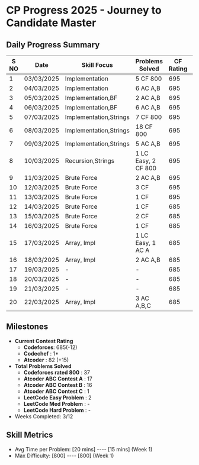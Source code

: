 # CP Progress 2025 - Journey to Candidate Master

## Daily Progress Summary
|S NO| Date       | Skill Focus             | Problems Solved       | CF Rating | Key Improvement|
|----|------------|-------------------------|-----------------------|-----------|----------------|
| 1  | 03/03/2025 | Implementation          | 5  CF 800             | 695       |             -  |
| 2  | 04/03/2025 | Implementation          | 6  AC A,B             | 695       |             -  |
| 3  | 05/03/2025 | Implementation,BF       | 2  AC A,B             | 695       |             -  |
| 4  | 06/03/2025 | Implementation,BF       | 6  AC A,B             | 695       |             -  |
| 5  | 07/03/2025 | Implementation,Strings  | 7  CF 800             | 695       |             -  |
| 6  | 08/03/2025 | Implementation,Strings  | 18 CF 800             | 695       |             -  |
| 7  | 09/03/2025 | Implementation,Strings  | 5  AC A,B             | 695       |             -  |
| 8  | 10/03/2025 | Recursion,Strings       | 1  LC Easy, 2 CF 800  | 695       |             -  |
| 9  | 11/03/2025 | Brute Force             | 2  AC A,B             | 695       |             -  |
| 10 | 12/03/2025 | Brute Force             | 3  CF                 | 695       |             -  |
| 11 | 13/03/2025 | Brute Force             | 1  CF                 | 695       |             -  |
| 12 | 14/03/2025 | Brute Force             | 1  CF                 | 685       |             -  |
| 13 | 15/03/2025 | Brute Force             | 2  CF                 | 685       |             -  |
| 14 | 16/03/2025 | Brute Force             | 1  CF                 | 685       |             -  |
| 15 | 17/03/2025 | Array, Impl             | 1  LC Easy, 1 AC A    | 685       |             -  |
| 16 | 18/03/2025 | Array, Impl             | 2  AC A,B             | 685       |             -  |
| 17 | 19/03/2025 | -                       | -                     | 685       |             -  |
| 18 | 20/03/2025 | -                       | -                     | 685       |             -  |
| 19 | 21/03/2025 | -                       | -                     | 685       |             -  |
| 20 | 22/03/2025 | Array, Impl             | 3  AC A,B,C           | 685       |             -  |

## Milestones
- **Current Contest Rating**
  - **Codeforces**: 685(-12)
  - **Codechef**  : 1*
  - **Atcoder**   : 82 (+15)
- **Total Problems Solved**
  - **Codeforces rated 800**  : 37 
  - **Atcoder ABC Contest A** : 17
  - **Atcoder ABC Contest B** : 16
  - **Atcoder ABC Contest C** : 1
  - **LeetCode Easy Problem** : 2
  - **LeetCode Med  Problem** : -
  - **LeetCode Hard Problem** : -
- Weeks Completed: 3/12

## Skill Metrics
- Avg Time per Problem: [20 mins] ---- [15 mins] (Week 1)
- Max Difficulty: [800] ---- [800] (Week 1)
